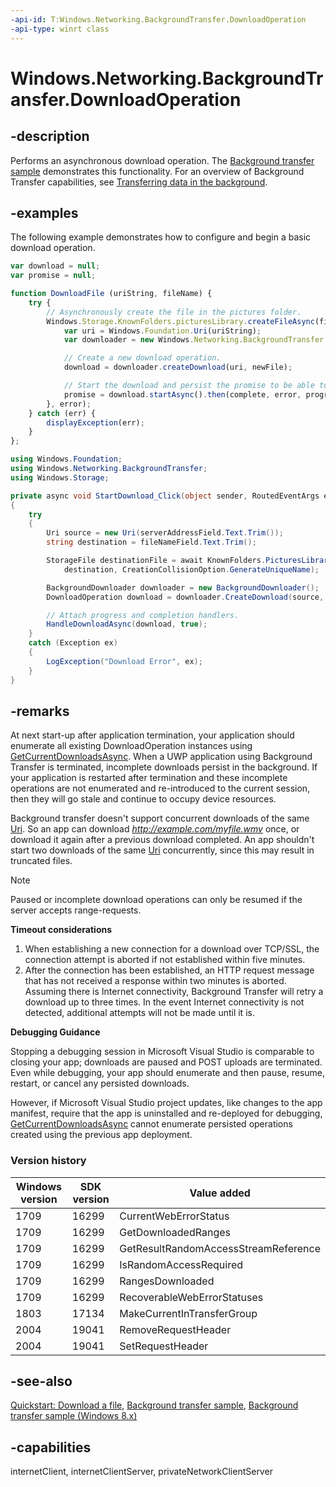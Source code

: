 ```yaml
---
-api-id: T:Windows.Networking.BackgroundTransfer.DownloadOperation
-api-type: winrt class
---
```


<!-- Class syntax.
public class DownloadOperation : Windows.Networking.BackgroundTransfer.IBackgroundTransferOperation, Windows.Networking.BackgroundTransfer.IBackgroundTransferOperationPriority, Windows.Networking.BackgroundTransfer.IDownloadOperation, Windows.Networking.BackgroundTransfer.IDownloadOperation2
-->

# Windows.Networking.BackgroundTransfer.DownloadOperation

## -description
Performs an asynchronous download operation. The [Background transfer sample](https://github.com/Microsoft/Windows-universal-samples/tree/master/Samples/BackgroundTransfer) demonstrates this functionality. For an overview of Background Transfer capabilities, see [Transferring data in the background](https://docs.microsoft.com/previous-versions/windows/apps/hh452979(v=win.10)).

## -examples
The following example demonstrates how to configure and begin a basic download operation.

```javascript
var download = null;
var promise = null;

function DownloadFile (uriString, fileName) {
    try {
        // Asynchronously create the file in the pictures folder.
        Windows.Storage.KnownFolders.picturesLibrary.createFileAsync(fileName, Windows.Storage.CreationCollisionOption.generateUniqueName).done(function (newFile) {
            var uri = Windows.Foundation.Uri(uriString);
            var downloader = new Windows.Networking.BackgroundTransfer.BackgroundDownloader();

            // Create a new download operation.
            download = downloader.createDownload(uri, newFile);

            // Start the download and persist the promise to be able to cancel the download.
            promise = download.startAsync().then(complete, error, progress);
        }, error);
    } catch (err) {
        displayException(err);
    }
};
```

```csharp
using Windows.Foundation;
using Windows.Networking.BackgroundTransfer;
using Windows.Storage;

private async void StartDownload_Click(object sender, RoutedEventArgs e)
{
    try
    {
        Uri source = new Uri(serverAddressField.Text.Trim());
        string destination = fileNameField.Text.Trim();

        StorageFile destinationFile = await KnownFolders.PicturesLibrary.CreateFileAsync(
            destination, CreationCollisionOption.GenerateUniqueName);

        BackgroundDownloader downloader = new BackgroundDownloader();
        DownloadOperation download = downloader.CreateDownload(source, destinationFile);

        // Attach progress and completion handlers.
        HandleDownloadAsync(download, true);
    }
    catch (Exception ex)
    {
        LogException("Download Error", ex);
    }
}
```

## -remarks
At next start-up after application termination, your application should enumerate all existing DownloadOperation instances using [GetCurrentDownloadsAsync](backgrounddownloader_getcurrentdownloadsasync_1101292265.md). When a UWP application using Background Transfer is terminated, incomplete downloads persist in the background. If your application is restarted after termination and these incomplete operations are not enumerated and re-introduced to the current session, then they will go stale and continue to occupy device resources.

Background transfer doesn't support concurrent downloads of the same [Uri](../windows.foundation/uri.md). So an app can download *http://example.com/myfile.wmv* once, or download it again after a previous download completed. An app shouldn't start two downloads of the same [Uri](../windows.foundation/uri.md) concurrently, since this may result in truncated files.

> [!NOTE]
> Paused or incomplete download operations can only be resumed if the server accepts range-requests.

**Timeout considerations**

1) When establishing a new connection for a download over TCP/SSL, the connection attempt is aborted if not established within five minutes.
2) After the connection has been established, an HTTP request message that has not received a response within two minutes is aborted.
Assuming there is Internet connectivity, Background Transfer will retry a download up to three times. In the event Internet connectivity is not detected, additional attempts will not be made until it is.

**Debugging Guidance**

Stopping a debugging session in Microsoft Visual Studio is comparable to closing your app; downloads are paused and POST uploads are terminated. Even while debugging, your app should enumerate and then pause, resume, restart, or cancel any persisted downloads.

However, if Microsoft Visual Studio project updates, like changes to the app manifest, require that the app is uninstalled and re-deployed for debugging, [GetCurrentDownloadsAsync](backgrounddownloader_getcurrentdownloadsasync_1101292265.md) cannot enumerate persisted operations created using the previous app deployment.

### Version history

| Windows version | SDK version | Value added |
| -- | -- | -- |
| 1709 | 16299 | CurrentWebErrorStatus |
| 1709 | 16299 | GetDownloadedRanges |
| 1709 | 16299 | GetResultRandomAccessStreamReference |
| 1709 | 16299 | IsRandomAccessRequired |
| 1709 | 16299 | RangesDownloaded |
| 1709 | 16299 | RecoverableWebErrorStatuses |
| 1803 | 17134 | MakeCurrentInTransferGroup |
| 2004 | 19041 | RemoveRequestHeader |
| 2004 | 19041 | SetRequestHeader |

## -see-also
[Quickstart: Download a file](https://docs.microsoft.com/previous-versions/windows/apps/hh700370(v=win.10)), [Background transfer sample](https://github.com/Microsoft/Windows-universal-samples/tree/master/Samples/BackgroundTransfer), [Background transfer sample (Windows 8.x)](https://github.com/microsoftarchive/msdn-code-gallery-microsoft/tree/master/Official%20Windows%20Platform%20Sample/Background%20Transfer%20sample)

## -capabilities
internetClient, internetClientServer, privateNetworkClientServer
